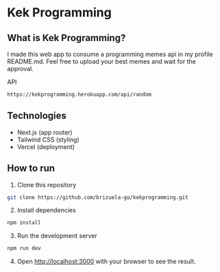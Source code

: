 # Kek Programming

## What is Kek Programming?

I made this web app to consume a programming memes api in my profile README.md. Feel free to upload your best memes and wait for the approval.

API

```bash
https://kekprogramming.herokuapp.com/api/random
```

## Technologies

- Next.js (app router)
- Tailwind CSS (styling)
- Vercel (deployment)

## How to run

1. Clone this repository

```bash
git clone https://github.com/brizuela-go/kekprogramming.git
```

2. Install dependencies

```bash
npm install
```

3. Run the development server

```bash
npm run dev
```

4. Open [http://localhost:3000](http://localhost:3000) with your browser to see the result.
